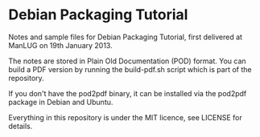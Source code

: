 Debian Packaging Tutorial
=========================

Notes and sample files for Debian Packaging Tutorial, first delivered at ManLUG on 19th January 2013.

The notes are stored in Plain Old Documentation (POD) format. You can build a PDF version by running the build-pdf.sh script which is part of the repository.

If you don't have the pod2pdf binary, it can be installed via the pod2pdf package in Debian and Ubuntu.

Everything in this repository is under the MIT licence, see LICENSE for details.
